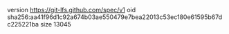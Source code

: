 version https://git-lfs.github.com/spec/v1
oid sha256:aa41f96d1c92a674b03ae550479e7bea22013c53ec180e61595b67dc225221ba
size 13045
